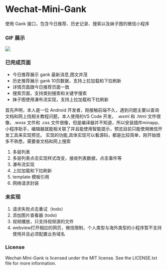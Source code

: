 # Wechat-Mini-Gank
使用 Gank 接口，包含今日推荐、历史记录、搜索以及妹子图的微信小程序

### GIF 展示
![](https://github.com/wvisible/Wechat-Mini-Gank/blob/master/gif/demonstrate.gif)
### 已完成页面
- 今日推荐展示 gank 最新消息,图文并茂
- 历史推荐展示 gank 10页数据，支持上拉加载和下拉刷新
- 详情页面跟今日推荐页面一致
- 搜索页面，支持类别搜索和关键字搜索
- 妹子图使用瀑布流实现，支持上拉加载和下拉刷新

首先声明，本人是一位 Android 开发者，刚接触前端不久，遇到问题主要以查询文档和网上找相关教程问题，本人使用的VS Code 开发， .wxml 和 .html 文件很像，.wxss 文件和 .css 文件很像，但是编译器并不知道，所以安装插件minapp、小程序助手，编辑器就能相关联了并且能使用智能提示，预览目前只能使用微信开发工具来实现预览。
实现的功能,具体实现可以看源码，都是比较简单，刚开始很多不熟悉，需要查文档和网上搜索
1. 多层列表
2. 多层列表点击实现样式改变，接收列表数据，点击事件等
3. 瀑布流实现
4. 上拉加载和下拉刷新
5. template 模板引用
6. 网络请求封装   

### 未实现
1. 请求失败点击重试（todo）
2. 添加图片查看器 (todo)
3. 视频播放，只支持视频源的文件
4. webview打开相应的网页，微信限制，个人类型与海外类型的小程序暂不支持使用并且必须配置业务域名

### License
Wechat-Mini-Gank is licensed under the MIT license. See the LICENSE.txt file for more information.
